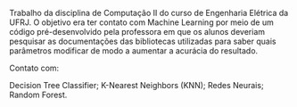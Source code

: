 Trabalho da disciplina de Computação II do curso de Engenharia Elétrica da UFRJ. O objetivo era ter contato com Machine Learning por meio de um código pré-desenvolvido pela professora em que os alunos deveriam pesquisar as documentações das bibliotecas utilizadas para saber quais parâmetros modificar de modo a aumentar a acurácia do resultado.

Contato com:

Decision Tree Classifier; K-Nearest Neighbors (KNN); Redes Neurais; Random Forest.